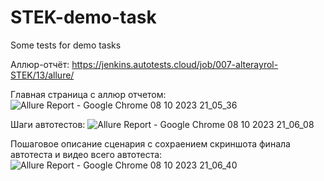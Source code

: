 # STEK-demo-task
Some tests for demo tasks

Аллюр-отчёт: https://jenkins.autotests.cloud/job/007-alterayrol-STEK/13/allure/

Главная страница с аллюр отчетом:
![Allure Report - Google Chrome 08 10 2023 21_05_36](https://github.com/AlterAyrol/STEK-demo-task/assets/110398007/46a5abf1-6912-48a7-8f62-e7610b6bfc6d)

Шаги автотестов:
![Allure Report - Google Chrome 08 10 2023 21_06_08](https://github.com/AlterAyrol/STEK-demo-task/assets/110398007/ae33a7ec-01f6-4715-b162-28dcacf4b11a)

Пошаговое описание сценария с сохраением скриншота финала автотеста и видео всего автотеста:
![Allure Report - Google Chrome 08 10 2023 21_06_40](https://github.com/AlterAyrol/STEK-demo-task/assets/110398007/4a277d79-897c-45bf-9077-4dab607d0000)

